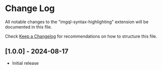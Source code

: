 # Change Log

All notable changes to the "imgql-syntax-highlighting" extension will be documented in this file.

Check [Keep a Changelog](http://keepachangelog.com/) for recommendations on how to structure this file.

## [1.0.0] - 2024-08-17

- Initial release